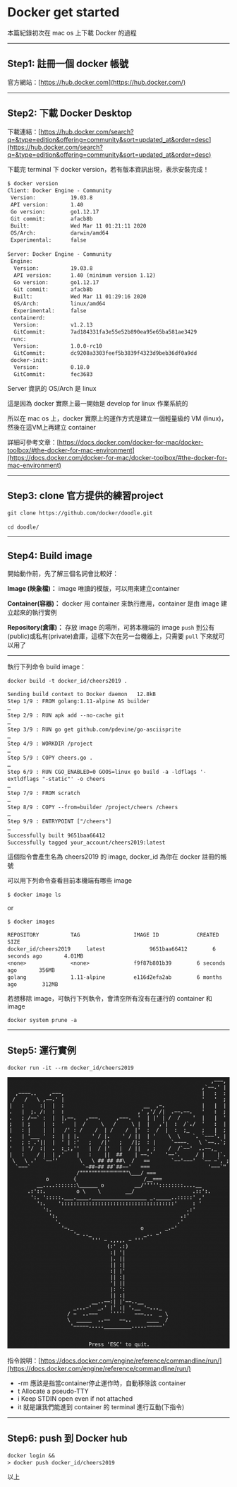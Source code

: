 # Docker get started


<!--more-->

本篇紀錄初次在 mac os 上下載 Docker 的過程

---
## **Step1: 註冊一個 docker 帳號**

官方網站：[https://hub.docker.com](https://hub.docker.com/)

---
## **Step2: 下載 Docker Desktop**

下載連結：[https://hub.docker.com/search?q=&type=edition&offering=community&sort=updated_at&order=desc](https://hub.docker.com/search?q=&type=edition&offering=community&sort=updated_at&order=desc)

下載完 terminal 下 docker version，若有版本資訊出現，表示安裝完成！

```
$ docker version
Client: Docker Engine - Community
 Version:           19.03.8
 API version:       1.40
 Go version:        go1.12.17
 Git commit:        afacb8b
 Built:             Wed Mar 11 01:21:11 2020
 OS/Arch:           darwin/amd64
 Experimental:      false

Server: Docker Engine - Community
 Engine:
  Version:          19.03.8
  API version:      1.40 (minimum version 1.12)
  Go version:       go1.12.17
  Git commit:       afacb8b
  Built:            Wed Mar 11 01:29:16 2020
  OS/Arch:          linux/amd64
  Experimental:     false
 containerd:
  Version:          v1.2.13
  GitCommit:        7ad184331fa3e55e52b890ea95e65ba581ae3429
 runc:
  Version:          1.0.0-rc10
  GitCommit:        dc9208a3303feef5b3839f4323d9beb36df0a9dd
 docker-init:
  Version:          0.18.0
  GitCommit:        fec3683

```

Server 資訊的 OS/Arch 是 linux

這是因為 docker 實際上最一開始是 develop for linux 作業系統的

所以在 mac os 上，docker 實際上的運作方式是建立一個輕量級的 VM (linux)，然後在這VM上再建立 container

詳細可參考文章：[https://docs.docker.com/docker-for-mac/docker-toolbox/#the-docker-for-mac-environment](https://docs.docker.com/docker-for-mac/docker-toolbox/#the-docker-for-mac-environment)

---
## **Step3: clone 官方提供的練習project**

```
git clone https://github.com/docker/doodle.git

cd doodle/
```

---
## Step4: Build image

開始動作前，先了解三個名詞會比較好：

**Image (映象檔)：** image 唯讀的模版，可以用來建立container

**Container(容器)：** docker 用 container 來執行應用，container 是由 image 建立起來的執行實例

**Repository(倉庫)：** 存放 image 的場所，可將本機端的 image `push` 到公有(public)或私有(private)倉庫，這樣下次在另一台機器上，只需要 `pull` 下來就可以用了

---

執行下列命令 build image：

```
docker build -t docker_id/cheers2019 .
```

```
Sending build context to Docker daemon   12.8kB
Step 1/9 : FROM golang:1.11-alpine AS builder
…
Step 2/9 : RUN apk add --no-cache git
…
Step 3/9 : RUN go get github.com/pdevine/go-asciisprite
…
Step 4/9 : WORKDIR /project
…
Step 5/9 : COPY cheers.go .
…
Step 6/9 : RUN CGO_ENABLED=0 GOOS=linux go build -a -ldflags '-extldflags "-static"' -o cheers
…
Step 7/9 : FROM scratch
…
Step 8/9 : COPY --from=builder /project/cheers /cheers
…
Step 9/9 : ENTRYPOINT ["/cheers"]
…
Successfully built 9651baa66412
Successfully tagged your_account/cheers2019:latest
```

這個指令會產生名為 cheers2019 的 image, docker_id 為你在 docker 註冊的帳號

可以用下列命令查看目前本機端有哪些 image

```
$ docker image ls
```

or

```
$ docker images
```

```
REPOSITORY          TAG                 IMAGE ID            CREATED             SIZE
docker_id/cheers2019     latest              9651baa66412        6 seconds ago       4.01MB
<none>              <none>              f9f87b801b39        6 seconds ago       356MB
golang              1.11-alpine         e116d2efa2ab        6 months ago        312MB
```

若想移除 image，可執行下列執令，會清空所有沒有在運行的 container 和 image

```
docker system prune -a
```

---
## **Step5: 運行實例**

```
docker run -it --rm docker_id/cheers2019
```

![](result.png)

指令說明：[https://docs.docker.com/engine/reference/commandline/run/](https://docs.docker.com/engine/reference/commandline/run/)

- -rm 應該是指當container停止運作時，自動移除該 container
- t Allocate a pseudo-TTY
- i Keep STDIN open even if not attached
- it 就是讓我們能進到 container 的 terminal 進行互動(下指令)

---
## **Step6: push 到 Docker hub**

```
docker login &&
> docker push docker_id/cheers2019
```

以上

